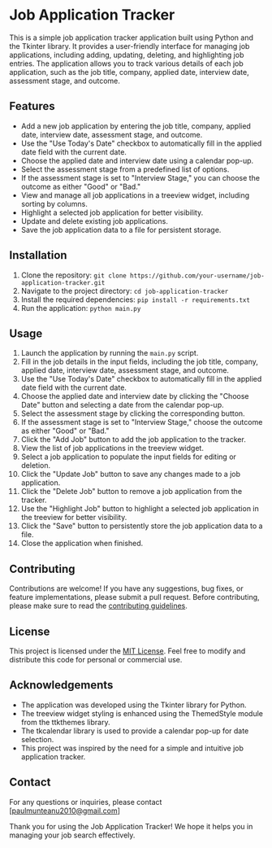 # Job Application Tracker

This is a simple job application tracker application built using Python and the Tkinter library. It provides a user-friendly interface for managing job applications, including adding, updating, deleting, and highlighting job entries. The application allows you to track various details of each job application, such as the job title, company, applied date, interview date, assessment stage, and outcome.

## Features

- Add a new job application by entering the job title, company, applied date, interview date, assessment stage, and outcome.
- Use the "Use Today's Date" checkbox to automatically fill in the applied date field with the current date.
- Choose the applied date and interview date using a calendar pop-up.
- Select the assessment stage from a predefined list of options.
- If the assessment stage is set to "Interview Stage," you can choose the outcome as either "Good" or "Bad."
- View and manage all job applications in a treeview widget, including sorting by columns.
- Highlight a selected job application for better visibility.
- Update and delete existing job applications.
- Save the job application data to a file for persistent storage.

## Installation

1. Clone the repository: `git clone https://github.com/your-username/job-application-tracker.git`
2. Navigate to the project directory: `cd job-application-tracker`
3. Install the required dependencies: `pip install -r requirements.txt`
4. Run the application: `python main.py`

## Usage

1. Launch the application by running the `main.py` script.
2. Fill in the job details in the input fields, including the job title, company, applied date, interview date, assessment stage, and outcome.
3. Use the "Use Today's Date" checkbox to automatically fill in the applied date field with the current date.
4. Choose the applied date and interview date by clicking the "Choose Date" button and selecting a date from the calendar pop-up.
5. Select the assessment stage by clicking the corresponding button.
6. If the assessment stage is set to "Interview Stage," choose the outcome as either "Good" or "Bad."
7. Click the "Add Job" button to add the job application to the tracker.
8. View the list of job applications in the treeview widget.
9. Select a job application to populate the input fields for editing or deletion.
10. Click the "Update Job" button to save any changes made to a job application.
11. Click the "Delete Job" button to remove a job application from the tracker.
12. Use the "Highlight Job" button to highlight a selected job application in the treeview for better visibility.
13. Click the "Save" button to persistently store the job application data to a file.
14. Close the application when finished.

## Contributing

Contributions are welcome! If you have any suggestions, bug fixes, or feature implementations, please submit a pull request. Before contributing, please make sure to read the [contributing guidelines](CONTRIBUTING.md).

## License

This project is licensed under the [MIT License](LICENSE). Feel free to modify and distribute this code for personal or commercial use.

## Acknowledgements

- The application was developed using the Tkinter library for Python.
- The treeview widget styling is enhanced using the ThemedStyle module from the ttkthemes library.
- The tkcalendar library is used to provide a calendar pop-up for date selection.
- This project was inspired by the need for a simple and intuitive job application tracker.

## Contact

For any questions or inquiries, please contact [paulmunteanu2010@gmail.com]

Thank you for using the Job Application Tracker! We hope it helps you in managing your job search effectively.
